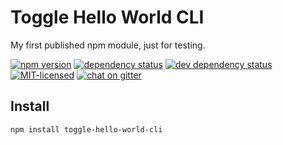 # Toggle Hello World CLI
My first published npm module, just for testing.

[![npm version](https://img.shields.io/npm/v/toggle-hello-world-cli.svg)](https://www.npmjs.com/package/toggle-hello-world-cli)
[![dependency status](https://img.shields.io/david/pepebecker/toggle-hello-world-cli.svg)](https://david-dm.org/pepebecker/toggle-hello-world-cli)
[![dev dependency status](https://img.shields.io/david/dev/pepebecker/toggle-hello-world-cli.svg)](https://david-dm.org/pepebecker/toggle-hello-world-cli#info=devDependencies)
[![MIT-licensed](https://img.shields.io/github/license/pepebecker/toggle-hello-world-cli.svg)](https://opensource.org/licenses/MIT)
[![chat on gitter](https://badges.gitter.im/pepebecker.svg)](https://gitter.im/pepebecker)

## Install

```shell
npm install toggle-hello-world-cli
```